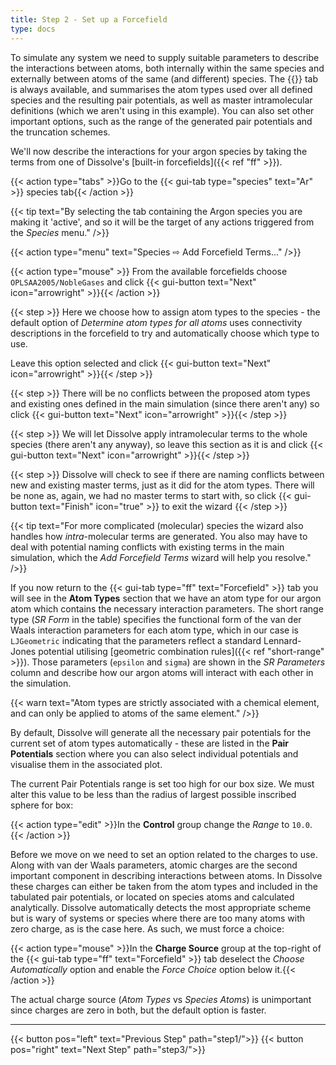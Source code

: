 ```yaml
---
title: Step 2 - Set up a Forcefield
type: docs
---
```


To simulate any system we need to supply suitable parameters to describe the interactions between atoms, both internally within the same species and externally between atoms of the same (and different) species. The {{<gui-tab type="ff" text="Forcefield">}} tab is always available, and summarises the atom types used over all defined species and the resulting pair potentials, as well as master intramolecular definitions (which we aren't using in this example). You can also set other important options, such as the range of the generated pair potentials and the truncation schemes.

We'll now describe the interactions for your argon species by taking the terms from one of Dissolve's [built-in forcefields]({{< ref "ff" >}}).

{{< action type="tabs" >}}Go to the {{< gui-tab type="species"  text="Ar" >}} species tab{{< /action >}}

{{< tip text="By selecting the tab containing the Argon species you are making it 'active', and so it will be the target of any actions triggered from the _Species_ menu." />}}

{{< action type="menu" text="Species &#8680; Add Forcefield Terms..." />}}

{{< action type="mouse" >}}
From the available forcefields choose `OPLSAA2005/NobleGases` and click {{< gui-button text="Next" icon="arrowright" >}}{{< /action >}}

{{< step >}}
Here we choose how to assign atom types to the species - the default option of _Determine atom types for all atoms_ uses connectivity descriptions in the forcefield to try and automatically choose which type to use. 

Leave this option selected and click {{< gui-button text="Next" icon="arrowright" >}}{{< /step >}}  

{{< step >}}
There will be no conflicts between the proposed atom types and existing ones defined in the main simulation (since there aren't any) so click {{< gui-button text="Next" icon="arrowright" >}}{{< /step >}}

{{< step >}}
We will let Dissolve apply intramolecular terms to the whole species (there aren't any anyway), so leave this section as it is and click {{< gui-button text="Next" icon="arrowright" >}}{{< /step >}}

{{< step >}} Dissolve will check to see if there are naming conflicts between new and existing master terms, just as it did for the atom types. There will be none as, again, we had no master terms to start with, so click {{< gui-button text="Finish" icon="true" >}} to exit the wizard {{< /step >}}

{{< tip text="For more complicated (molecular) species the wizard also handles how _intra_-molecular terms are generated. You also may have to deal with potential naming conflicts with existing terms in the main simulation, which the _Add Forcefield Terms_ wizard will help you resolve." />}}

If you now return to the {{< gui-tab type="ff" text="Forcefield" >}} tab you will see in the **Atom Types** section that we have an atom type for our argon atom which contains the necessary interaction parameters. The short range type (_SR Form_ in the table) specifies the functional form of the van der Waals interaction parameters for each atom type, which in our case is `LJGeometric` indicating that the parameters reflect a standard Lennard-Jones potential utilising [geometric combination rules]({{< ref "short-range" >}}). Those parameters (`epsilon` and `sigma`) are shown in the _SR Parameters_ column and describe how our argon atoms will interact with each other in the simulation.

{{< warn text="Atom types are strictly associated with a chemical element, and can only be applied to atoms of the same element." />}}

By default, Dissolve will generate all the necessary pair potentials for the current set of atom types automatically - these are listed in the **Pair Potentials** section where you can also select individual potentials and visualise them in the associated plot.

The current Pair Potentials range is set too high for our box size. We must alter this value to be less than the radius of largest possible inscribed sphere for box:

{{< action type="edit" >}}In the **Control** group change the _Range_ to `10.0`.{{< /action >}}

Before we move on we need to set an option related to the charges to use. Along with van der Waals parameters, atomic charges are the second important component in describing interactions between atoms. In Dissolve these charges can either be taken from the atom types and included in the tabulated pair potentials, or located on species atoms and calculated analytically. Dissolve automatically detects the most appropriate scheme but is wary of systems or species where there are too many atoms with zero charge, as is the case here. As such, we must force a choice:

{{< action type="mouse" >}}In the **Charge Source** group at the top-right of the {{< gui-tab type="ff" text="Forcefield" >}} tab deselect the _Choose Automatically_ option and enable the _Force Choice_ option below it.{{< /action >}}

The actual charge source (_Atom Types_ vs _Species Atoms_) is unimportant since charges are zero in both, but the default option is faster.


* * *
{{< button pos="left" text="Previous Step" path="step1/">}}
{{< button pos="right" text="Next Step" path="step3/">}}

